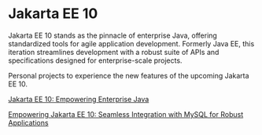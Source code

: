 # Jakarta EE 10
Jakarta EE 10 stands as the pinnacle of enterprise Java, offering standardized tools for agile application development. Formerly Java EE, this iteration streamlines development with a robust suite of APIs and specifications designed for enterprise-scale projects.

Personal projects to experience the new features of the upcoming Jakarta EE 10.

<a href="https://www.impesud.it/jakarta-ee-10-empowering-enterprise-java/">Jakarta EE 10: Empowering Enterprise Java</a>

<a href="https://www.impesud.it/empowering-jakarta-ee-10-seamless-integration-with-mysql-for-robust-applications/">Empowering Jakarta EE 10: Seamless Integration with MySQL for Robust Applications</a>
